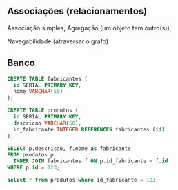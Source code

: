 Associações (relacionamentos)
-----------------------------

Associação simples,
Agregação (um objeto tem outro(s)),

Navegabilidade (atraversar o grafo)

Banco
-----

```sql
CREATE TABLE fabricantes (
  id SERIAL PRIMARY KEY,
  nome VARCHAR(50)
);

CREATE TABLE produtos (
  id SERIAL PRIMARY KEY,
  descricao VARCHAR(50),
  id_fabricante INTEGER REFERENCES fabricantes (id)
);

SELECT p.descricao, f.nome as fabricante
FROM produtos p 
  INNER JOIN fabricantes f ON p.id_fabricante = f.id
WHERE p.id = 123;

select * from produtos where id_fabricante = 123;
```